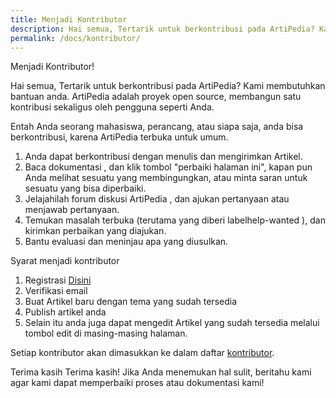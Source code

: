 ```yaml
---
title: Menjadi Kontributor
description: Hai semua, Tertarik untuk berkontribusi pada ArtiPedia? Kami membutuhkan bantuan anda. ArtiPedia adalah proyek open source, membangun satu kontribusi sekaligus oleh pengguna seperti Anda.
permalink: /docs/kontributor/
---
```


Menjadi Kontributor!

Hai semua, Tertarik untuk berkontribusi pada ArtiPedia? Kami membutuhkan bantuan anda. ArtiPedia adalah proyek open source, membangun satu kontribusi sekaligus oleh pengguna seperti Anda.

Entah Anda seorang mahasiswa, perancang, atau siapa saja, anda bisa berkontribusi, karena ArtiPedia terbuka untuk umum. 

1. Anda dapat berkontribusi dengan menulis dan mengirimkan Artikel.
2. Baca dokumentasi , dan klik tombol "perbaiki halaman ini", kapan pun Anda melihat sesuatu yang membingungkan, atau minta saran untuk sesuatu yang bisa diperbaiki.
3. Jelajahilah forum diskusi ArtiPedia , dan ajukan pertanyaan atau menjawab pertanyaan.
5. Temukan masalah terbuka (terutama yang diberi labelhelp-wanted ), dan kirimkan perbaikan yang diajukan. 
6. Bantu evaluasi dan meninjau apa yang diusulkan.

Syarat menjadi kontributor
1. Registrasi <a href="https://artipedia.id/admin" title="Daftar">Disini</a>
2. Verifikasi email
3. Buat Artikel baru dengan tema yang sudah tersedia
4. Publish artikel anda
5. Selain itu anda juga dapat mengedit Artikel yang sudah tersedia melalui tombol edit di masing-masing halaman.


Setiap kontributor akan dimasukkan ke dalam daftar [kontributor](/author-list "Daftar Kontributor").

Terima kasih 
Terima kasih! Jika Anda menemukan hal sulit, beritahu kami agar kami dapat memperbaiki proses atau dokumentasi kami!
